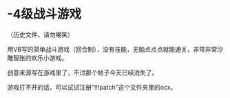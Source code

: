 # -4级战斗游戏

（历史文件，请勿嘲笑）

用VB写的简单战斗游戏（回合制），没有技能，无脑点点点就能通关，非常非常沙雕智胀的欢乐小游戏。

创意来源写在游戏里了，不过那个帖子今天已经消失了。

游戏打不开的话，可以试试注册“!!!patch”这个文件夹里的ocx。

